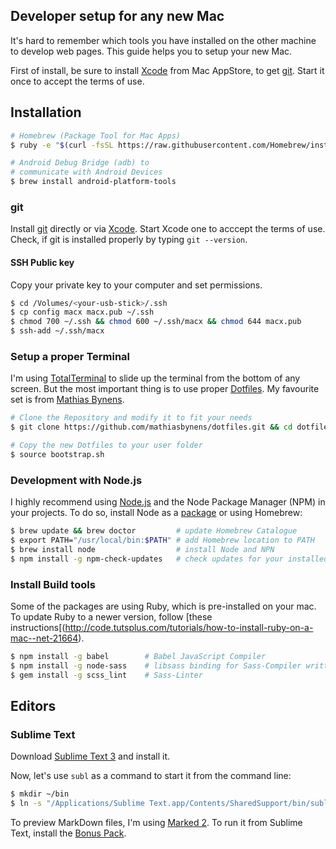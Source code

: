Developer setup for any new Mac
---

It's hard to remember which tools you have installed on the other machine to develop web pages. This guide helps you to setup your new Mac.

First of install, be sure to install [Xcode](https://itunes.apple.com/de/app/xcode/id497799835?mt=12) from Mac AppStore, to get [git](https://git-scm.com/). Start it once to accept the terms of use.

## Installation

```sh
# Homebrew (Package Tool for Mac Apps)
$ ruby -e "$(curl -fsSL https://raw.githubusercontent.com/Homebrew/install/master/install)"

# Android Debug Bridge (adb) to
# communicate with Android Devices
$ brew install android-platform-tools
```

### git

Install [git](https://git-scm.com/download/mac) directly or via [Xcode](https://itunes.apple.com/de/app/xcode/id497799835?mt=12). Start Xcode one to acccept the terms of use. Check, if git is installed properly by typing `git --version`.

#### SSH Public key

Copy your private key to your computer and set permissions.

```sh
$ cd /Volumes/<your-usb-stick>/.ssh
$ cp config macx macx.pub ~/.ssh
$ chmod 700 ~/.ssh && chmod 600 ~/.ssh/macx && chmod 644 macx.pub
$ ssh-add ~/.ssh/macx
```

### Setup a proper Terminal

I'm using [TotalTerminal](http://totalterminal.binaryage.com/) to slide up the terminal from the bottom of any screen. But the most important thing is to use proper [Dotfiles](http://dotfiles.github.io/). My favourite set is from [Mathias Bynens](https://github.com/mathiasbynens/dotfiles).

```sh
# Clone the Repository and modify it to fit your needs
$ git clone https://github.com/mathiasbynens/dotfiles.git && cd dotfiles && source bootstrap.sh

# Copy the new Dotfiles to your user folder
$ source bootstrap.sh
```

### Development with Node.js

I highly recommend using [Node.js](https://nodejs.org/en/) and the Node Package Manager (NPM) in your projects. To do so, install Node as a [package](https://nodejs.org/en/download/) or using Homebrew:

```sh
$ brew update && brew doctor         # update Homebrew Catalogue
$ export PATH="/usr/local/bin:$PATH" # add Homebrew location to PATH
$ brew install node                  # install Node and NPN
$ npm install -g npm-check-updates   # check updates for your installed packages
```

### Install Build tools

Some of the packages are using Ruby, which is pre-installed on your mac. To update Ruby to a newer version, follow [these instructions[(http://code.tutsplus.com/tutorials/how-to-install-ruby-on-a-mac--net-21664).

```sh
$ npm install -g babel        # Babel JavaScript Compiler
$ npm install -g node-sass    # libsass binding for Sass-Compiler written in C
$ gem install -g scss_lint    # Sass-Linter
```

## Editors

### Sublime Text

Download [Sublime Text 3](http://www.sublimetext.com/3) and install it.

Now, let's use `subl` as a command to start it from the command line:

```sh
$ mkdir ~/bin
$ ln -s "/Applications/Sublime Text.app/Contents/SharedSupport/bin/subl" ~/bin/subl
```

To preview MarkDown files, I'm using [Marked 2](http://marked2app.com/). To run it from Sublime Text, install the [Bonus Pack](https://github.com/kotfu/marked-bonus-pack).
